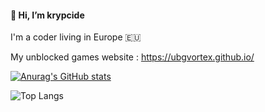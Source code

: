 #### 👋 Hi, I’m krypcide

I'm a coder living in Europe 🇪🇺

My unblocked games website : https://ubgvortex.github.io/

[![Anurag's GitHub stats](https://github-readme-stats.vercel.app/api?username=ubgvortex&rank_icon=github)](https://github.com/anuraghazra/github-readme-stats)

![Top Langs](https://github-readme-stats.vercel.app/api/top-langs/?username=ubgvortex&layout=compact)
